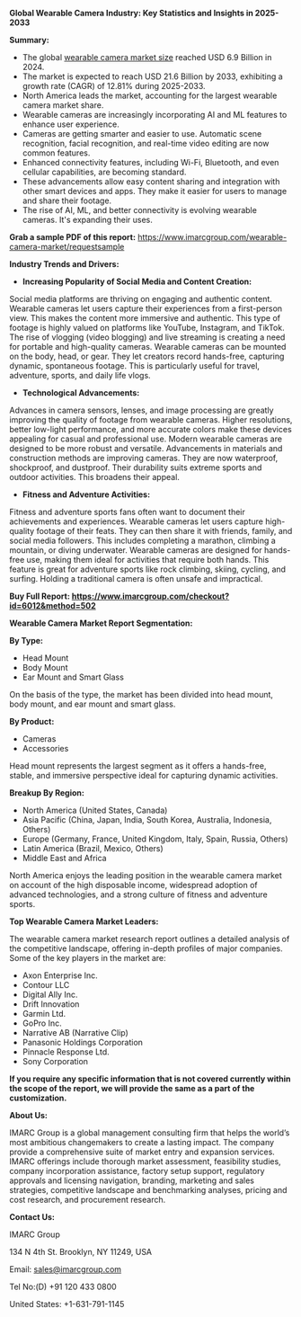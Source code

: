 ﻿**Global Wearable Camera Industry: Key Statistics and Insights in 2025-2033**

**Summary:**

- The global [wearable camera market size](https://www.imarcgroup.com/wearable-camera-market) reached USD 6.9 Billion in 2024.
- The market is expected to reach USD 21.6 Billion by 2033, exhibiting a growth rate (CAGR) of 12.81% during 2025-2033.
- North America leads the market, accounting for the largest wearable camera market share.
- Wearable cameras are increasingly incorporating AI and ML features to enhance user experience.
- Cameras are getting smarter and easier to use. Automatic scene recognition, facial recognition, and real-time video editing are now common features.
- Enhanced connectivity features, including Wi-Fi, Bluetooth, and even cellular capabilities, are becoming standard.
- These advancements allow easy content sharing and integration with other smart devices and apps. They make it easier for users to manage and share their footage.
- The rise of AI, ML, and better connectivity is evolving wearable cameras. It's expanding their uses.

**Grab a sample PDF of this report:** <https://www.imarcgroup.com/wearable-camera-market/requestsample>

**Industry Trends and Drivers:**

- **Increasing Popularity of Social Media and Content Creation:**

Social media platforms are thriving on engaging and authentic content. Wearable cameras let users capture their experiences from a first-person view. This makes the content more immersive and authentic. This type of footage is highly valued on platforms like YouTube, Instagram, and TikTok. The rise of vlogging (video blogging) and live streaming is creating a need for portable and high-quality cameras. Wearable cameras can be mounted on the body, head, or gear. They let creators record hands-free, capturing dynamic, spontaneous footage. This is particularly useful for travel, adventure, sports, and daily life vlogs.

- **Technological Advancements:**

Advances in camera sensors, lenses, and image processing are greatly improving the quality of footage from wearable cameras. Higher resolutions, better low-light performance, and more accurate colors make these devices appealing for casual and professional use. Modern wearable cameras are designed to be more robust and versatile. Advancements in materials and construction methods are improving cameras. They are now waterproof, shockproof, and dustproof. Their durability suits extreme sports and outdoor activities. This broadens their appeal.

- **Fitness and Adventure Activities:**

Fitness and adventure sports fans often want to document their achievements and experiences. Wearable cameras let users capture high-quality footage of their feats. They can then share it with friends, family, and social media followers. This includes completing a marathon, climbing a mountain, or diving underwater. Wearable cameras are designed for hands-free use, making them ideal for activities that require both hands. This feature is great for adventure sports like rock climbing, skiing, cycling, and surfing. Holding a traditional camera is often unsafe and impractical.

**Buy Full Report: <https://www.imarcgroup.com/checkout?id=6012&method=502>**

**Wearable Camera Market Report Segmentation:**

**By Type:**

- Head Mount
- Body Mount
- Ear Mount and Smart Glass

On the basis of the type, the market has been divided into head mount, body mount, and ear mount and smart glass.

**By Product:**

- Cameras
- Accessories

Head mount represents the largest segment as it offers a hands-free, stable, and immersive perspective ideal for capturing dynamic activities.

**Breakup By Region:**

- North America (United States, Canada)
- Asia Pacific (China, Japan, India, South Korea, Australia, Indonesia, Others)
- Europe (Germany, France, United Kingdom, Italy, Spain, Russia, Others)
- Latin America (Brazil, Mexico, Others)
- Middle East and Africa

North America enjoys the leading position in the wearable camera market on account of the high disposable income, widespread adoption of advanced technologies, and a strong culture of fitness and adventure sports.

**Top Wearable Camera Market Leaders:**

The wearable camera market research report outlines a detailed analysis of the competitive landscape, offering in-depth profiles of major companies. Some of the key players in the market are:

- Axon Enterprise Inc.
- Contour LLC
- Digital Ally Inc.
- Drift Innovation
- Garmin Ltd.
- GoPro Inc.
- Narrative AB (Narrative Clip)
- Panasonic Holdings Corporation
- Pinnacle Response Ltd.
- Sony Corporation

**If you require any specific information that is not covered currently within the scope of the report, we will provide the same as a part of the customization.**

**About Us:**

IMARC Group is a global management consulting firm that helps the world’s most ambitious changemakers to create a lasting impact. The company provide a comprehensive suite of market entry and expansion services. IMARC offerings include thorough market assessment, feasibility studies, company incorporation assistance, factory setup support, regulatory approvals and licensing navigation, branding, marketing and sales strategies, competitive landscape and benchmarking analyses, pricing and cost research, and procurement research.

**Contact Us:**

IMARC Group

134 N 4th St. Brooklyn, NY 11249, USA

Email: sales@imarcgroup.com

Tel No:(D) +91 120 433 0800

United States: +1-631-791-1145
